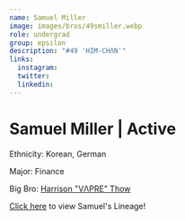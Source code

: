 ```yaml
---
name: Samuel Miller
image: images/bros/49smiller.webp
role: undergrad
group: epsilon
description: "#49 'HIM-CHΛN'"
links:
  instagram: 
  twitter: 
  linkedin: 
---
```


# Samuel Miller | Active
Ethnicity: Korean, German

Major: Finance

Big Bro: [Harrison "VΛPRE" Thow](43hthow)

[Click here](/ujis/) to view Samuel's Lineage!